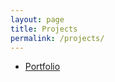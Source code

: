 ```yaml
---
layout: page
title: Projects
permalink: /projects/
---
```

<ul>
  <li><a href="/projects/portfolio">Portfolio</a></li>
</ul>

